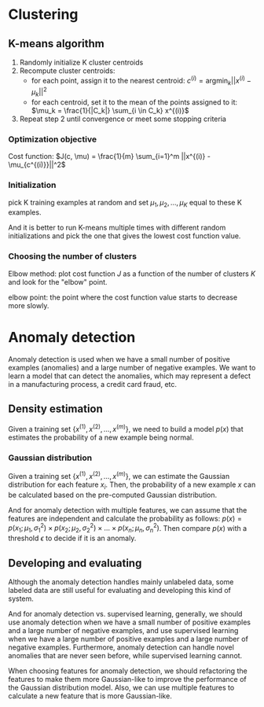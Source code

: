 # Clustering

## K-means algorithm

1. Randomly initialize K cluster centroids
2. Recompute cluster centroids:
    - for each point, assign it to the nearest centroid: $c^{(i)} = \text{argmin}_k ||x^{(i)} - \mu_k||^2$
    - for each centroid, set it to the mean of the points assigned to it: $\mu_k = \frac{1}{|C_k|} \sum_{i \in C_k} x^{(i)}$
3. Repeat step 2 until convergence or meet some stopping criteria

### Optimization objective

Cost function: $J(c, \mu) = \frac{1}{m} \sum_{i=1}^m ||x^{(i)} - \mu_{c^{(i)}}||^2$

### Initialization

pick K training examples at random and set $\mu_1, \mu_2, \ldots, \mu_K$ equal to these K examples. 

And it is better to run K-means multiple times with different random initializations and pick the one that gives the lowest cost function value.

### Choosing the number of clusters

Elbow method: plot cost function $J$ as a function of the number of clusters $K$ and look for the "elbow" point.

elbow point: the point where the cost function value starts to decrease more slowly.

# Anomaly detection

Anomaly detection is used when we have a small number of positive examples (anomalies) and a large number of negative examples. 
We want to learn a model that can detect the anomalies, which may represent a defect in a manufacturing process, a credit card fraud, etc.

## Density estimation

Given a training set $\{x^{(1)}, x^{(2)}, \ldots, x^{(m)}\}$, we need to build a model $p(x)$ that estimates the probability of a new example being normal.

### Gaussian distribution

Given a training set $\{x^{(1)}, x^{(2)}, \ldots, x^{(m)}\}$, we can estimate the Gaussian distribution for each feature $x_i$.
Then, the probability of a new example $x$ can be calculated based on the pre-computed Gaussian distribution.

And for anomaly detection with multiple features, we can assume that the features are independent and calculate the probability as follows:
$p(x) = p(x_1; \mu_1, \sigma_1^2) \times p(x_2; \mu_2, \sigma_2^2) \times \ldots \times p(x_n; \mu_n, \sigma_n^2)$. Then compare $p(x)$ with a threshold $\epsilon$ to decide if it is an anomaly.

## Developing and evaluating

Although the anomaly detection handles mainly unlabeled data, some labeled data are still useful for evaluating and developing this kind of system.

And for anomaly detection vs. supervised learning, generally, we should use anomaly detection when we have a small number of positive examples and a large number of negative examples, and use supervised learning when we have a large number of positive examples and a large number of negative examples.
Furthermore, anomaly detection can handle novel anomalies that are never seen before, while supervised learning cannot.

When choosing features for anomaly detection, we should refactoring the features to make them more Gaussian-like to improve the performance of the Gaussian distribution model. Also, we can use multiple features to calculate a new feature that is more Gaussian-like.